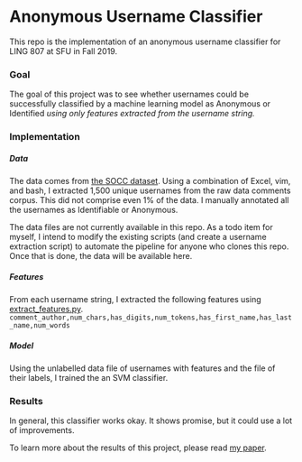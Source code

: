 # Anonymous Username Classifier

This repo is the implementation of an anonymous username classifier for LING 807 at SFU in Fall 2019.

### Goal
The goal of this project was to see whether usernames could be successfully classified by a machine learning model as Anonymous or Identified *using only features extracted from the username string.* 

### Implementation

##### Data
The data comes from [the SOCC dataset](https://github.com/sfu-discourse-lab/SOCC/). Using a combination of Excel, vim, and bash, I extracted 1,500 unique usernames from the raw data comments corpus. This did not comprise even 1% of the data. I manually annotated all the usernames as Identifiable or Anonymous.

The data files are not currently available in this repo. As a todo item for myself, I intend to modify the existing scripts (and create a username extraction script) to automate the pipeline for anyone who clones this repo. Once that is done, the data will be available here.

##### Features
From each username string, I extracted the following features using [extract_features.py](https://github.com/dawnchandler/anon_clf/blob/master/extract_features.py).
```comment_author,num_chars,has_digits,num_tokens,has_first_name,has_last_name,num_words```

##### Model
Using the unlabelled data file of usernames with features and the file of their labels, I trained the an SVM classifier.

### Results
In general, this classifier works okay. It shows promise, but it could use a lot of improvements.

To learn more about the results of this project, please read [my paper](https://github.com/dawnchandler/anon_clf/blob/master/chandler_2019.pdf). 
